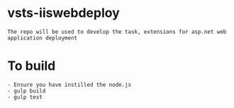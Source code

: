 # vsts-iiswebdeploy

    The repo will be used to develop the task, extensions for asp.net web application deployment

# To build 

    - Ensure you have instilled the node.js
    - gulp build
    - gulp test
